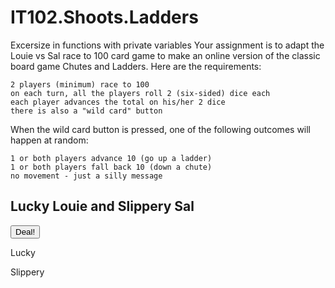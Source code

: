 # IT102.Shoots.Ladders
Excersize in functions with private variables
Your assignment is to adapt the Louie vs Sal race to 100 card game to make an online version of the classic board game Chutes and Ladders. Here are the requirements:

    2 players (minimum) race to 100
    on each turn, all the players roll 2 (six-sided) dice each
    each player advances the total on his/her 2 dice
    there is also a "wild card" button

When the wild card button is pressed, one of the following outcomes will happen at random:

    1 or both players advance 10 (go up a ladder)
    1 or both players fall back 10 (down a chute)
    no movement - just a silly message

<!DOCTYPE html>
<html>
<body>

<h2> Lucky Louie and Slippery Sal </h2>

<button type="button" onclick="showTurn()">Deal!</button>

<p id="lucky">Lucky</p>
<p id="slippery">Slippery</p>

<script>

//var luckyTotal = 0; //uncomment for a global variable
var slipperyTotal = 0;

function draw(){
return Math.ceil(Math.random()*11);
}

// Louie's Original Function
//function luckyTurn(){
// var luckyTotal = 0;
// luckyTotal += draw();
// return luckyTotal;
//}

// Louie's Function with Closure
var luckyTurn = (function () {
var luckyTotal = 0;
return function () {return luckyTotal += draw();}
})();

//test code
//alert (typeof luckyTurn);

//Sal's function
function slipperyTurn(){
slipperyTotal += draw();
//luckyTotal -= 1; //notice the closure breaks Sal's cheat
return slipperyTotal;
}

function showTurn(){
document.getElementById("lucky").innerHTML = "Lucky: " + luckyTurn();
document.getElementById("slippery").innerHTML = "Slippery: " + slipperyTurn();
}

</script>

</body>
</html>
